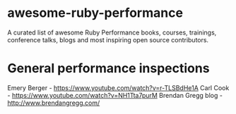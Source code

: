 # awesome-ruby-performance
A curated list of awesome Ruby Performance books, courses, trainings, conference talks, blogs and most inspiring open source contributors.



# General performance inspections

Emery Berger - https://www.youtube.com/watch?v=r-TLSBdHe1A
Carl Cook - https://www.youtube.com/watch?v=NH1Tta7purM
Brendan Gregg blog - http://www.brendangregg.com/
